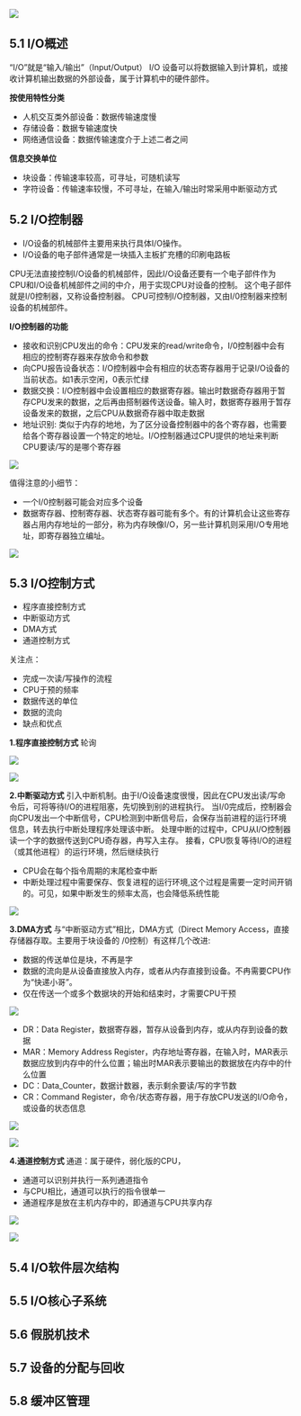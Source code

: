 
![](https://ypic.oss-cn-hangzhou.aliyuncs.com/202301191941931.png)

## 5.1 I/O概述
“I/O”就是“输入/输出”（Input/Output）
I/O 设备可以将数据输入到计算机，或接收计算机输出数据的外部设备，属于计算机中的硬件部件。

**按使用特性分类**
- 人机交互类外部设备：数据传输速度慢
- 存储设备：数据专输速度快
- 网络通信设备：数据传输速度介于上述二者之间

**信息交换单位**
- 块设备：传输速率较高，可寻址，可随机读写
- 字符设备：传输速率较慢，不可寻址，在输入/输出时常采用中断驱动方式


## 5.2 I/O控制器
- I/O设备的机械部件主要用来执行具体I/O操作。
- I/O设备的电子部件通常是一块插入主板扩充槽的印刷电路板

CPU无法直接控制I/O设备的机械部件，因此I/O设备还要有一个电子部件作为CPU和I/O设备机械部件之间的中介，用于实现CPU对设备的控制。
这个电子部件就是I/0控制器，又称设备控制器。
CPU可控制I/O控制器，又由I/0控制器来控制设备的机械部件。

**I/O控制器的功能**
- 接收和识别CPU发出的命令：CPU发来的read/write命令，I/0控制器中会有相应的控制寄存器来存放命令和参数
- 向CPU报告设备状态：I/O控制器中会有相应的状态寄存器用于记录I/O设备的当前状态。如1表示空闲，0表示忙绿
- 数据交换：I/O控制器中会设置相应的数据寄存器。输出时数据奇存器用于暂存CPU发来的数据，之后再由搭制器传送设备。输入时，数据寄存器用于暂存设备发来的数据，之后CPU从数据奇存器中取走数据
- 地址识别: 类似于内存的地地，为了区分设备控制器中的各个寄存器，也需要给各个寄存器设置一个特定的地址。I/O控制器通过CPU提供的地址来判断CPU要读/写的是哪个寄存器

![](https://ypic.oss-cn-hangzhou.aliyuncs.com/202301191954383.png)

值得注意的小细节：
- 一个I/0控制器可能会对应多个设备
- 数据寄存器、控制寄存器、状态寄存器可能有多个。有的计算机会让这些寄存器占用内存地址的一部分，称为内存映像I/O，另一些计算机则采用I/O专用地址，即寄存器独立编址。

![](https://ypic.oss-cn-hangzhou.aliyuncs.com/202301191957159.png)

## 5.3 I/O控制方式
- 程序直接控制方式
- 中断驱动方式
- DMA方式
- 通道控制方式

关注点：
- 完成一次读/写操作的流程
- CPU于预的频率
- 数据传送的单位
- 数据的流向
- 缺点和优点

**1.程序直接控制方式**
轮询

![](https://ypic.oss-cn-hangzhou.aliyuncs.com/202301192017764.png)


![](https://ypic.oss-cn-hangzhou.aliyuncs.com/202301192020326.png)

**2.中断驱动方式**
引入中断机制。由于I/O设备速度很慢，因此在CPU发出读/写命令后，可将等待I/O的进程阻塞，先切换到别的进程执行。
当I/0完成后，控制器会向CPU发出一个中断信号，CPU检测到中断信号后，会保存当前进程的运行环境信息，转去执行中断处理程序处理该中断。
处理中断的过程中，CPU从I/O控制器读一个字的数据传送到CPU奇存器，冉写入主存。
接看，CPU恢复等待I/O的进程（或其他进程）的运行环境，然后继续执行

- CPU会在每个指令周期的末尾检查中断
- 中断处理过程中需要保存、恢复进程的运行环境,这个过程是需要一定时间开销的。可见，如果中断发生的频率太高，也会降低系统性能

![](https://ypic.oss-cn-hangzhou.aliyuncs.com/202301192023237.png)

**3.DMA方式**
与“中断驱动方式”相比，DMA方式（Direct Memory Access，直接存储器存取。主要用于块设备的
/0控制）有这样几个改进:
- 数据的传送单位是块，不再是字
- 数据的流向是从设备直接放入内存，或者从内存直接到设备。不冉需要CPU作为“快递小哥”。
- 仅在传送一个或多个数据块的开始和结束时，才需要CPU干预

![](https://ypic.oss-cn-hangzhou.aliyuncs.com/202301192031792.png)

- DR：Data Register，数据寄存器，暂存从设备到内存，或从内存到设备的数据
- MAR：Memory Address Register，内存地址寄存器，在输入时，MAR表示数据应放到内存中的什么位置；输出时MAR表示要输出的数据放在内存中的什么位置
- DC：Data_Counter，数据计数器，表示剩余要读/写的字节数
- CR：Command Register，命令/状态寄存器，用于存放CPU发送的I/O命令，或设备的状态信息

![](https://ypic.oss-cn-hangzhou.aliyuncs.com/202301192057374.png)

![](https://ypic.oss-cn-hangzhou.aliyuncs.com/202301192059832.png)

**4.通道控制方式**
通道：属于硬件，弱化版的CPU，
- 通道可以识别并执行一系列通道指令
- 与CPU相比，通道可以执行的指令很单一
- 通道程序是放在主机内存中的，即通道与CPU共享内存

![](https://ypic.oss-cn-hangzhou.aliyuncs.com/202301192100170.png)


![](https://ypic.oss-cn-hangzhou.aliyuncs.com/202301192102578.png)

## 5.4 I/O软件层次结构



## 5.5 I/O核心子系统



## 5.6 假脱机技术



## 5.7 设备的分配与回收


## 5.8 缓冲区管理













